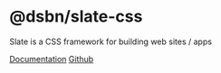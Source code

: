 # @dsbn/slate-css  

Slate is a CSS framework for building web sites / apps

[Documentation](https://dsbn-slate-css.netlify.com/)
[Github](https://github.com/dsbniagara/slate-css)